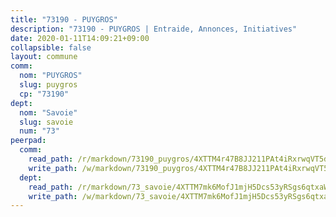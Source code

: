 ```yaml
---
title: "73190 - PUYGROS"
description: "73190 - PUYGROS | Entraide, Annonces, Initiatives"
date: 2020-01-11T14:09:21+09:00
collapsible: false
layout: commune
comm:
  nom: "PUYGROS"
  slug: puygros
  cp: "73190"
dept:
  nom: "Savoie"
  slug: savoie
  num: "73"
peerpad:
  comm:
    read_path: /r/markdown/73190_puygros/4XTTM4r47B8JJ211PAt4iRxrwqVT5dSUqWrR8kSE4sp7LKmpH
    write_path: /w/markdown/73190_puygros/4XTTM4r47B8JJ211PAt4iRxrwqVT5dSUqWrR8kSE4sp7LKmpH-K3TgUbMzRKQfXCUZce8v1EfotJKJpAUyXgcAxT1o2USU2DnJ7sh5pEEttdn5quYjB5zKrmQLRJtQyEM9rmG5Vze7Y8kVbYAvgwBWdEni9qjyCgUiWtEDHXjnGcUsp9Ggasi63Bk1
  dept:
    read_path: /r/markdown/73_savoie/4XTTM7mk6MofJ1mjH5Dcs53yRSgs6qtxaWYjKD54ttqHGEMur
    write_path: /w/markdown/73_savoie/4XTTM7mk6MofJ1mjH5Dcs53yRSgs6qtxaWYjKD54ttqHGEMur-K3TgTorsK1WLw8S2EgnkoX8tJEgZgam6ANhvqrVqNfiz9fX8kbMKu5AF1rqzXyxMRZgoVPrb5EERe3PeBhqF1SBfP5G1PJnvsDUF2LQSxevobpkDM4djQDebTYoo6Yx53thenJpY
---
```


